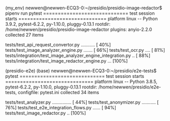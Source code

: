 (my_env) newwen@newwen-ECQ3-0:~/presidio/presidio-image-redactor$ pipenv run pytest
============================= test session starts ==============================
platform linux -- Python 3.9.2, pytest-6.2.2, py-1.10.0, pluggy-0.13.1
rootdir: /home/newwen/presidio/presidio-image-redactor
plugins: anyio-2.2.0
collected 27 items                                                             

tests/test_api_request_convertor.py ...........                          [ 40%]
tests/test_image_analyzer_engine.py .......                              [ 66%]
tests/test_ocr.py ....                                                   [ 81%]
tests/integration/test_image_analyzer_engine_integration.py ..           [ 88%]
tests/integration/test_image_redactor_engine.py ...                      [100%]

(presidio-e2e) (base) newwen@newwen-ECQ3-0:~/presidio/e2e-tests$ pytest
============================= test session starts ==============================
platform linux -- Python 3.8.5, pytest-6.2.2, py-1.10.0, pluggy-0.13.1
rootdir: /home/newwen/presidio/e2e-tests, configfile: pytest.ini
collected 34 items                                                             

tests/test_analyzer.py ...............                                   [ 44%]
tests/test_anonymizer.py ...........                                     [ 76%]
tests/test_e2e_integration_flows.py ......                               [ 94%]
tests/test_image_redactor.py ..                                          [100%]

